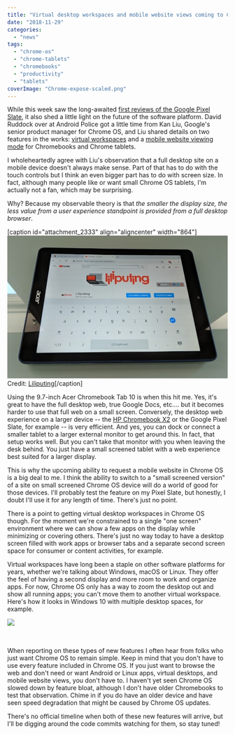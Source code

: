 ```yaml
---
title: "Virtual desktop workspaces and mobile website views coming to Chromebooks and Chrome tablets"
date: "2018-11-29"
categories: 
  - "news"
tags: 
  - "chrome-os"
  - "chrome-tablets"
  - "chromebooks"
  - "productivity"
  - "tablets"
coverImage: "Chrome-expose-scaled.png"
---
```


While this week saw the long-awaited [first reviews of the Google Pixel Slate](https://www.aboutchromebooks.com/reviews/google-pixel-slate-review/), it also shed a little light on the future of the software platform. David Ruddock over at Android Police got a little time from Kan Liu, Google's senior product manager for Chrome OS, and Liu shared details on two features in the works: [virtual workspaces](https://www.androidpolice.com/2018/11/27/chrome-os-will-get-virtual-desktop-workspace-support-eventually/) and a [mobile website viewing mode](https://www.androidpolice.com/2018/11/27/chromebooks-and-chrome-tablets-will-get-an-option-to-show-the-mobile-version-of-a-website/) for Chromebooks and Chrome tablets.

I wholeheartedly agree with Liu's observation that a full desktop site on a mobile device doesn't always make sense. Part of that has to do with the touch controls but I think an even bigger part has to do with screen size. In fact, although many people like or want small Chrome OS tablets, I'm actually not a fan, which may be surprising.

Why? Because my observable theory is that _the smaller the display size, the less value from a user experience standpoint is provided from a full desktop browser_.

\[caption id="attachment\_2333" align="aligncenter" width="864"\][![](images/acer-chromebook-tab-10-liliputing.jpg)](https://www.aboutchromebooks.com/news/virtual-desktop-workspaces-and-mobile-website-views-coming-to-chromebooks-and-chrome-tablets/attachment/acer-chromebook-tab-10-liliputing/) Credit: [Liliputing](https://liliputing.com/2018/07/acer-chromebook-tab-10-review.html)\[/caption\]

Using the 9.7-inch Acer Chromebook Tab 10 is when this hit me. Yes, it's great to have the full desktop web, true Google Docs, etc.... but it becomes harder to use that full web on a small screen. Conversely, the desktop web experience on a larger device -- the [HP Chromebook X2](https://www.aboutchromebooks.com/news/hp-chromebook-x2-arrives-as-the-first-detachable-chromebook-tablet/) or the Google Pixel Slate, for example -- is very efficient. And yes, you can dock or connect a smaller tablet to a larger external monitor to get around this. In fact, that setup works well. But you can't take that monitor with you when leaving the desk behind. You just have a small screened tablet with a web experience best suited for a larger display.

This is why the upcoming ability to request a mobile website in Chrome OS is a big deal to me. I think the ability to switch to a "small screened version" of a site on small screened Chrome OS device will do a world of good for those devices. I'll probably test the feature on my Pixel Slate, but honestly, I doubt I'll use it for any length of time. There's just no point.

There is a point to getting virtual desktop workspaces in Chrome OS though. For the moment we're constrained to a single "one screen" environment where we can show a few apps on the display while minimizing or covering others. There's just no way today to have a desktop screen filled with work apps or browser tabs and a separate second screen space for consumer or content activities, for example.

Virtual workspaces have long been a staple on other software platforms for years, whether we're talking about Windows, macOS or Linux. They offer the feel of having a second display and more room to work and organize apps. For now, Chrome OS only has a way to zoom the desktop out and show all running apps; you can't move them to another virtual workspace. Here's how it looks in Windows 10 with multiple desktop spaces, for example.

[![](images/win10spaces.gif)](https://www.aboutchromebooks.com/news/virtual-desktop-workspaces-and-mobile-website-views-coming-to-chromebooks-and-chrome-tablets/attachment/win10spaces/)

 

When reporting on these types of new features I often hear from folks who just want Chrome OS to remain simple. Keep in mind that you don't have to use every feature included in Chrome OS. If you just want to browse the web and don't need or want Android or Linux apps, virtual desktops, and mobile website views, you don't have to. I haven't yet seen Chrome OS slowed down by feature bloat, although I don't have older Chromebooks to test that observation. Chime in if you do have an older device and have seen speed degradation that might be caused by Chrome OS updates.

There's no official timeline when both of these new features will arrive, but I'll be digging around the code commits watching for them, so stay tuned!
